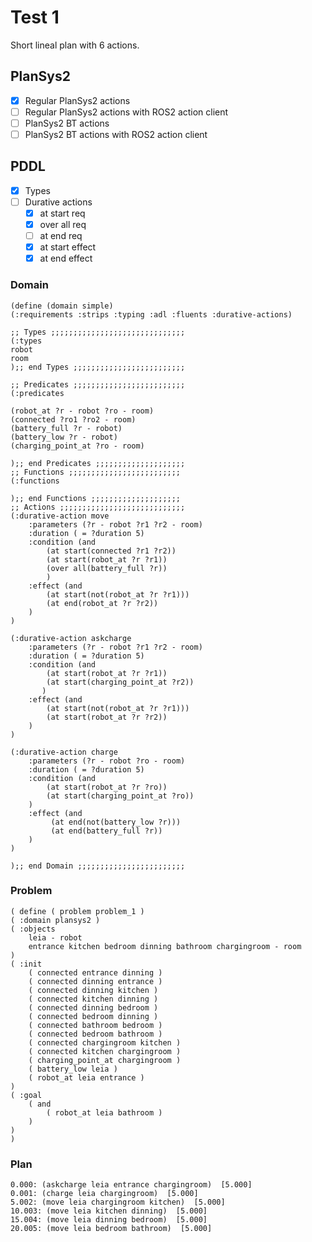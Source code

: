 # Test 1

Short lineal plan with 6 actions.

## PlanSys2

- [x] Regular PlanSys2 actions
- [ ] Regular PlanSys2 actions with ROS2 action client
- [ ] PlanSys2 BT actions
- [ ] PlanSys2 BT actions with ROS2 action client

## PDDL

- [x] Types
- [ ] Durative actions
  - [x] at start req
  - [x] over all req
  - [ ] at end req
  - [x] at start effect
  - [x] at end effect

### Domain

```
(define (domain simple)
(:requirements :strips :typing :adl :fluents :durative-actions)

;; Types ;;;;;;;;;;;;;;;;;;;;;;;;;;;;;;
(:types
robot
room
);; end Types ;;;;;;;;;;;;;;;;;;;;;;;;;

;; Predicates ;;;;;;;;;;;;;;;;;;;;;;;;;
(:predicates

(robot_at ?r - robot ?ro - room)
(connected ?ro1 ?ro2 - room)
(battery_full ?r - robot)
(battery_low ?r - robot)
(charging_point_at ?ro - room)

);; end Predicates ;;;;;;;;;;;;;;;;;;;;
;; Functions ;;;;;;;;;;;;;;;;;;;;;;;;;
(:functions

);; end Functions ;;;;;;;;;;;;;;;;;;;;
;; Actions ;;;;;;;;;;;;;;;;;;;;;;;;;;;;
(:durative-action move
    :parameters (?r - robot ?r1 ?r2 - room)
    :duration ( = ?duration 5)
    :condition (and
        (at start(connected ?r1 ?r2))
        (at start(robot_at ?r ?r1))
        (over all(battery_full ?r))
        )
    :effect (and
        (at start(not(robot_at ?r ?r1)))
        (at end(robot_at ?r ?r2))
    )
)

(:durative-action askcharge
    :parameters (?r - robot ?r1 ?r2 - room)
    :duration ( = ?duration 5)
    :condition (and
        (at start(robot_at ?r ?r1))
        (at start(charging_point_at ?r2))
       )
    :effect (and
        (at start(not(robot_at ?r ?r1)))
        (at start(robot_at ?r ?r2))
    )
)

(:durative-action charge
    :parameters (?r - robot ?ro - room)
    :duration ( = ?duration 5)
    :condition (and
        (at start(robot_at ?r ?ro))
        (at start(charging_point_at ?ro))
    )
    :effect (and
         (at end(not(battery_low ?r)))
         (at end(battery_full ?r))
    )
)

);; end Domain ;;;;;;;;;;;;;;;;;;;;;;;;

```

### Problem

```
( define ( problem problem_1 )
( :domain plansys2 )
( :objects
	leia - robot
	entrance kitchen bedroom dinning bathroom chargingroom - room
)
( :init
	( connected entrance dinning )
	( connected dinning entrance )
	( connected dinning kitchen )
	( connected kitchen dinning )
	( connected dinning bedroom )
	( connected bedroom dinning )
	( connected bathroom bedroom )
	( connected bedroom bathroom )
	( connected chargingroom kitchen )
	( connected kitchen chargingroom )
	( charging_point_at chargingroom )
	( battery_low leia )
	( robot_at leia entrance )
)
( :goal
	( and
		( robot_at leia bathroom )
	)
)
)
```

### Plan

```
0.000: (askcharge leia entrance chargingroom)  [5.000]
0.001: (charge leia chargingroom)  [5.000]
5.002: (move leia chargingroom kitchen)  [5.000]
10.003: (move leia kitchen dinning)  [5.000]
15.004: (move leia dinning bedroom)  [5.000]
20.005: (move leia bedroom bathroom)  [5.000]
```
